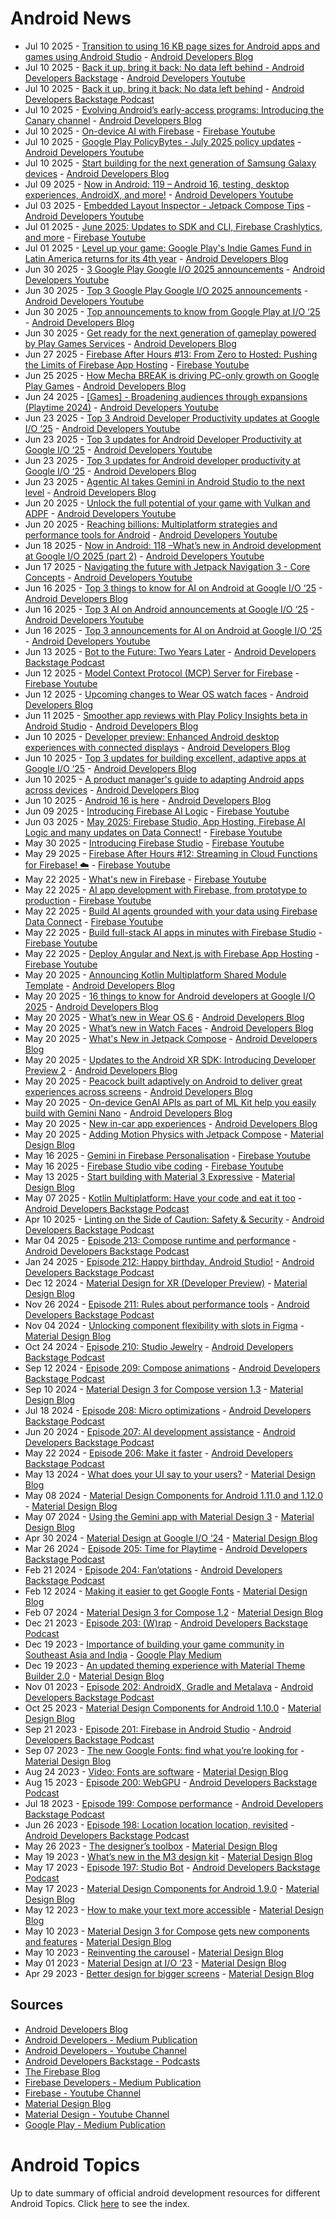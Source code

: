 # Android News

<!-- NEWS:START -->
- Jul 10 2025 - [Transition to using 16 KB page sizes for Android apps and games using Android Studio](http://android-developers.googleblog.com/2025/07/transition-to-16-kb-page-sizes-android-apps-games-android-studio.html) - [Android Developers Blog](https://android-developers.googleblog.com/)
- Jul 10 2025 - [Back it up, bring it back: No data left behind - Android Developers Backstage](https://www.youtube.com/watch?v=X_wUmfatDe0) - [Android Developers Youtube](https://www.youtube.com/c/AndroidDevelopers)
- Jul 10 2025 - [Back it up, bring it back: No data left behind](http://adbackstage.libsyn.com/back-it-up-bring-it-back-no-data-left-behind) - [Android Developers Backstage Podcast](https://adbackstage.libsyn.com/)
- Jul 10 2025 - [Evolving Android’s early-access programs: Introducing the Canary channel](http://android-developers.googleblog.com/2025/07/android-canary.html) - [Android Developers Blog](https://android-developers.googleblog.com/)
- Jul 10 2025 - [On-device AI with Firebase](https://www.youtube.com/watch?v=wBfqpPxUwqM) - [Firebase Youtube](https://www.youtube.com/user/Firebase)
- Jul 10 2025 - [Google Play PolicyBytes - July 2025 policy updates](https://www.youtube.com/watch?v=fE8YRPejcnM) - [Android Developers Youtube](https://www.youtube.com/c/AndroidDevelopers)
- Jul 10 2025 - [Start building for the next generation of Samsung Galaxy devices](http://android-developers.googleblog.com/2025/07/start-building-next-generation-samsung-devices.html) - [Android Developers Blog](https://android-developers.googleblog.com/)
- Jul 09 2025 - [Now in Android: 119 – Android 16, testing, desktop experiences, AndroidX, and  more!](https://www.youtube.com/watch?v=fZ6HrQb2EYY) - [Android Developers Youtube](https://www.youtube.com/c/AndroidDevelopers)
- Jul 03 2025 - [Embedded Layout Inspector - Jetpack Compose Tips](https://www.youtube.com/watch?v=HxCHwExm9rM) - [Android Developers Youtube](https://www.youtube.com/c/AndroidDevelopers)
- Jul 01 2025 - [June 2025: Updates to SDK and CLI, Firebase Crashlytics, and more](https://www.youtube.com/watch?v=0c8pKtWObDY) - [Firebase Youtube](https://www.youtube.com/user/Firebase)
- Jul 01 2025 - [Level up your game: Google Play's Indie Games Fund in Latin America returns for its 4th year](http://android-developers.googleblog.com/2025/07/google-plays-indie-games-fund-latin-america-returns-2025.html) - [Android Developers Blog](https://android-developers.googleblog.com/)
- Jun 30 2025 - [3 Google Play Google  I/O 2025 announcements](https://www.youtube.com/shorts/Q3bLhKizBbE) - [Android Developers Youtube](https://www.youtube.com/c/AndroidDevelopers)
- Jun 30 2025 - [Top 3 Google Play Google I/O 2025 announcements](https://www.youtube.com/watch?v=Cny82VuONU4) - [Android Developers Youtube](https://www.youtube.com/c/AndroidDevelopers)
- Jun 30 2025 - [Top announcements to know from Google Play at I/O ‘25](http://android-developers.googleblog.com/2025/06/top-announcements-to-know-from-google-play-google-io-25.html) - [Android Developers Blog](https://android-developers.googleblog.com/)
- Jun 30 2025 - [Get ready for the next generation of gameplay powered by Play Games Services](http://android-developers.googleblog.com/2025/06/get-ready-for-next-generation-gameplay-play-games-services.html) - [Android Developers Blog](https://android-developers.googleblog.com/)
- Jun 27 2025 - [Firebase After Hours #13: From Zero to Hosted: Pushing the Limits of Firebase App Hosting](https://www.youtube.com/watch?v=8vojkFvKT1U) - [Firebase Youtube](https://www.youtube.com/user/Firebase)
- Jun 25 2025 - [How Mecha BREAK is driving PC-only growth on Google Play Games](http://android-developers.googleblog.com/2025/06/how-mecha-break-is-driving-pc-only-growth-google-play-games.html) - [Android Developers Blog](https://android-developers.googleblog.com/)
- Jun 24 2025 - [[Games] - Broadening audiences through expansions (Playtime 2024)](https://www.youtube.com/watch?v=PdonCrUxVdQ) - [Android Developers Youtube](https://www.youtube.com/c/AndroidDevelopers)
- Jun 23 2025 - [Top 3 Android Developer Productivity updates at Google I/O ‘25](https://www.youtube.com/shorts/F1ye0sEyFMM) - [Android Developers Youtube](https://www.youtube.com/c/AndroidDevelopers)
- Jun 23 2025 - [Top 3 updates for Android Developer Productivity at Google I/O ‘25](https://www.youtube.com/watch?v=-GikklXjkgM) - [Android Developers Youtube](https://www.youtube.com/c/AndroidDevelopers)
- Jun 23 2025 - [Top 3 updates for Android developer productivity at Google I/O ‘25](http://android-developers.googleblog.com/2025/06/top-3-updates-for-android-developer-productivity-google-io-25.html) - [Android Developers Blog](https://android-developers.googleblog.com/)
- Jun 23 2025 - [Agentic AI takes Gemini in Android Studio to the next level](http://android-developers.googleblog.com/2025/06/agentic-ai-takes-gemini-in-android-studio-to-next-level.html) - [Android Developers Blog](https://android-developers.googleblog.com/)
- Jun 20 2025 - [Unlock the full potential of your game with Vulkan and ADPF](https://www.youtube.com/watch?v=vxtX5ul6aL8) - [Android Developers Youtube](https://www.youtube.com/c/AndroidDevelopers)
- Jun 20 2025 - [Reaching billions: Multiplatform strategies and performance tools for Android](https://www.youtube.com/watch?v=oNU8Zl-_ez8) - [Android Developers Youtube](https://www.youtube.com/c/AndroidDevelopers)
- Jun 18 2025 - [Now in Android: 118 –What’s new in Android development at Google I/O 2025 (part 2)](https://www.youtube.com/watch?v=iB6lYZ_9VxI) - [Android Developers Youtube](https://www.youtube.com/c/AndroidDevelopers)
- Jun 17 2025 - [Navigating the future with Jetpack Navigation 3 - Core Concepts](https://www.youtube.com/watch?v=opLYavQHBB8) - [Android Developers Youtube](https://www.youtube.com/c/AndroidDevelopers)
- Jun 16 2025 - [Top 3 things to know for AI on Android at Google I/O ‘25](http://android-developers.googleblog.com/2025/06/top-3-updates-for-ai-on-android-google-io.html) - [Android Developers Blog](https://android-developers.googleblog.com/)
- Jun 16 2025 - [Top 3 AI on Android announcements at Google I/O ‘25](https://www.youtube.com/shorts/I9BchAY8MRs) - [Android Developers Youtube](https://www.youtube.com/c/AndroidDevelopers)
- Jun 16 2025 - [Top 3 announcements for AI on Android at Google I/O ‘25](https://www.youtube.com/watch?v=iMVLoZaJ_1M) - [Android Developers Youtube](https://www.youtube.com/c/AndroidDevelopers)
- Jun 13 2025 - [Bot to the Future: Two Years Later](http://adbackstage.libsyn.com/bot-to-the-future-two-years-later) - [Android Developers Backstage Podcast](https://adbackstage.libsyn.com/)
- Jun 12 2025 - [Model Context Protocol (MCP) Server for Firebase](https://www.youtube.com/watch?v=kgf4yLoYNrE) - [Firebase Youtube](https://www.youtube.com/user/Firebase)
- Jun 12 2025 - [Upcoming changes to Wear OS watch faces](http://android-developers.googleblog.com/2025/06/upcoming-changes-to-wear-os-watch-faces.html) - [Android Developers Blog](https://android-developers.googleblog.com/)
- Jun 11 2025 - [Smoother app reviews with Play Policy Insights beta in Android Studio](http://android-developers.googleblog.com/2025/06/making-it-easier-to-build-safer-apps-google-play.html) - [Android Developers Blog](https://android-developers.googleblog.com/)
- Jun 10 2025 - [Developer preview: Enhanced Android desktop experiences with connected displays](http://android-developers.googleblog.com/2025/06/developer-preview-enhanced-android-desktop-experiences-connected-displays.html) - [Android Developers Blog](https://android-developers.googleblog.com/)
- Jun 10 2025 - [Top 3 updates for building excellent, adaptive apps at Google I/O ‘25](http://android-developers.googleblog.com/2025/06/top-3-updates-for-building-excellent-adaptive-apps-google-io-25.html) - [Android Developers Blog](https://android-developers.googleblog.com/)
- Jun 10 2025 - [A product manager's guide to adapting Android apps across devices](http://android-developers.googleblog.com/2025/06/a-product-manager-guide-to-scaling-android-apps-across-from-factors.html) - [Android Developers Blog](https://android-developers.googleblog.com/)
- Jun 10 2025 - [Android 16 is here](http://android-developers.googleblog.com/2025/06/android-16-is-here.html) - [Android Developers Blog](https://android-developers.googleblog.com/)
- Jun 09 2025 - [Introducing Firebase AI Logic](https://www.youtube.com/shorts/SZuxc2iT5Uc) - [Firebase Youtube](https://www.youtube.com/user/Firebase)
- Jun 03 2025 - [May 2025: Firebase Studio, App Hosting, Firebase AI Logic and many updates on Data Connect!](https://www.youtube.com/watch?v=sqTsIj_t9HU) - [Firebase Youtube](https://www.youtube.com/user/Firebase)
- May 30 2025 - [Introducing Firebase Studio](https://www.youtube.com/watch?v=vVAui3_rvD8) - [Firebase Youtube](https://www.youtube.com/user/Firebase)
- May 29 2025 - [Firebase After Hours #12: Streaming in Cloud Functions for Firebase! ☁️](https://www.youtube.com/watch?v=IuSH0VHazcA) - [Firebase Youtube](https://www.youtube.com/user/Firebase)
- May 22 2025 - [What's new in Firebase](https://www.youtube.com/watch?v=R_gqv8PwM78) - [Firebase Youtube](https://www.youtube.com/user/Firebase)
- May 22 2025 - [AI app development with Firebase, from prototype to production](https://www.youtube.com/watch?v=rxKYK3DIzN0) - [Firebase Youtube](https://www.youtube.com/user/Firebase)
- May 22 2025 - [Build AI agents grounded with your data using Firebase Data Connect](https://www.youtube.com/watch?v=nZhkjSFB6UA) - [Firebase Youtube](https://www.youtube.com/user/Firebase)
- May 22 2025 - [Build full-stack AI apps in minutes with Firebase Studio](https://www.youtube.com/watch?v=x2zvki_VlRE) - [Firebase Youtube](https://www.youtube.com/user/Firebase)
- May 22 2025 - [Deploy Angular and Next.js with Firebase App Hosting](https://www.youtube.com/watch?v=XEhd9a9YhSk) - [Firebase Youtube](https://www.youtube.com/user/Firebase)
- May 20 2025 - [Announcing Kotlin Multiplatform Shared Module Template](http://android-developers.googleblog.com/2025/05/kotlin-multiplatform-shared-module-templates.html) - [Android Developers Blog](https://android-developers.googleblog.com/)
- May 20 2025 - [16 things to know for Android developers at Google I/O 2025](http://android-developers.googleblog.com/2025/05/16-things-to-know-for-android-developers-google-io-2025.html) - [Android Developers Blog](https://android-developers.googleblog.com/)
- May 20 2025 - [What’s new in Wear OS 6](http://android-developers.googleblog.com/2025/05/whats-new-in-wear-os-6.html) - [Android Developers Blog](https://android-developers.googleblog.com/)
- May 20 2025 - [What’s new in Watch Faces](http://android-developers.googleblog.com/2025/05/whats-new-in-watch-faces.html) - [Android Developers Blog](https://android-developers.googleblog.com/)
- May 20 2025 - [What's New in Jetpack Compose](http://android-developers.googleblog.com/2025/05/whats-new-in-jetpack-compose.html) - [Android Developers Blog](https://android-developers.googleblog.com/)
- May 20 2025 - [Updates to the Android XR SDK: Introducing Developer Preview 2](http://android-developers.googleblog.com/2025/05/updates-to-android-xr-sdk-developer-preview.html) - [Android Developers Blog](https://android-developers.googleblog.com/)
- May 20 2025 - [Peacock built adaptively on Android to deliver great experiences across screens](http://android-developers.googleblog.com/2025/05/peacock-optimizes-streaming-jetpack-compose.html) - [Android Developers Blog](https://android-developers.googleblog.com/)
- May 20 2025 - [On-device GenAI APIs as part of ML Kit help you easily build with Gemini Nano](http://android-developers.googleblog.com/2025/05/on-device-gen-ai-apis-ml-kit-gemini-nano.html) - [Android Developers Blog](https://android-developers.googleblog.com/)
- May 20 2025 - [New in-car app experiences](http://android-developers.googleblog.com/2025/05/android-for-cars-google-io-2025.html) - [Android Developers Blog](https://android-developers.googleblog.com/)
- May 20 2025 - [Adding Motion Physics with Jetpack Compose](https://material.io/blog/m3-expressive-motion-theming) - [Material Design Blog](https://material.io/blog)
- May 16 2025 - [Gemini in Firebase Personalisation](https://www.youtube.com/shorts/4MC2jgLwkJg) - [Firebase Youtube](https://www.youtube.com/user/Firebase)
- May 16 2025 - [Firebase Studio vibe coding](https://www.youtube.com/shorts/xS9bQaYzVBs) - [Firebase Youtube](https://www.youtube.com/user/Firebase)
- May 13 2025 - [Start building with Material 3 Expressive](https://material.io/blog/building-with-m3-expressive) - [Material Design Blog](https://material.io/blog)
- May 07 2025 - [​​Kotlin Multiplatform: Have your code and eat it too](http://adbackstage.libsyn.com/kotlin-multiplatform-have-your-code-and-eat-it-too) - [Android Developers Backstage Podcast](https://adbackstage.libsyn.com/)
- Apr 10 2025 - [Linting on the Side of Caution: Safety & Security](http://adbackstage.libsyn.com/linting-on-the-side-of-caution-safety-security) - [Android Developers Backstage Podcast](https://adbackstage.libsyn.com/)
- Mar 04 2025 - [Episode 213: Compose runtime and performance](http://adbackstage.libsyn.com/episode-213-compose-runtime-and-performance) - [Android Developers Backstage Podcast](https://adbackstage.libsyn.com/)
- Jan 24 2025 - [Episode 212: Happy birthday, Android Studio!](http://adbackstage.libsyn.com/episode-212-happy-birthday-android-studio) - [Android Developers Backstage Podcast](https://adbackstage.libsyn.com/)
- Dec 12 2024 - [Material Design for XR (Developer Preview)](https://material.io/blog/material-design-xr-dev-preview) - [Material Design Blog](https://material.io/blog)
- Nov 26 2024 - [Episode 211: Rules about performance tools](http://adbackstage.libsyn.com/episode-211-rules-about-performance-tools) - [Android Developers Backstage Podcast](https://adbackstage.libsyn.com/)
- Nov 04 2024 - [Unlocking component flexibility with slots in Figma](https://material.io/blog/material-3-slot-components-figma) - [Material Design Blog](https://material.io/blog)
- Oct 24 2024 - [Episode 210: Studio Jewelry](http://adbackstage.libsyn.com/episode-210-studio-jewelry) - [Android Developers Backstage Podcast](https://adbackstage.libsyn.com/)
- Sep 12 2024 - [Episode 209: Compose animations](http://adbackstage.libsyn.com/episode-209-compose-animations) - [Android Developers Backstage Podcast](https://adbackstage.libsyn.com/)
- Sep 10 2024 - [Material Design 3 for Compose version 1.3](https://material.io/blog/material-3-compose-1-3) - [Material Design Blog](https://material.io/blog)
- Jul 18 2024 - [Episode 208: Micro optimizations](http://adbackstage.libsyn.com/episode-208-micro-optimizations) - [Android Developers Backstage Podcast](https://adbackstage.libsyn.com/)
- Jun 20 2024 - [Episode 207: AI development assistance](http://adbackstage.libsyn.com/episode-207-ai-development-assistance) - [Android Developers Backstage Podcast](https://adbackstage.libsyn.com/)
- May 22 2024 - [Episode 206: Make it faster](http://adbackstage.libsyn.com/episode-206-make-it-faster) - [Android Developers Backstage Podcast](https://adbackstage.libsyn.com/)
- May 13 2024 - [What does your UI say to your users?](https://material.io/blog/testing-material-3) - [Material Design Blog](https://material.io/blog)
- May 08 2024 - [Material Design Components for Android 1.11.0 and 1.12.0](https://material.io/blog/android-stable-release-1-12-0) - [Material Design Blog](https://material.io/blog)
- May 07 2024 - [Using the Gemini app with Material Design 3](https://material.io/blog/how-to-gemini-app-compose-material-design-3) - [Material Design Blog](https://material.io/blog)
- Apr 30 2024 - [Material Design at Google I/O ‘24](https://material.io/blog/google-io-2024) - [Material Design Blog](https://material.io/blog)
- Mar 26 2024 - [Episode 205: Time for Playtime](http://adbackstage.libsyn.com/episode-205-time-for-playtime) - [Android Developers Backstage Podcast](https://adbackstage.libsyn.com/)
- Feb 21 2024 - [Episode 204: Fan’otations](http://adbackstage.libsyn.com/episode-204-fanotations) - [Android Developers Backstage Podcast](https://adbackstage.libsyn.com/)
- Feb 12 2024 - [Making it easier to get Google Fonts](https://material.io/blog/get-google-fonts-update) - [Material Design Blog](https://material.io/blog)
- Feb 07 2024 - [Material Design 3 for Compose 1.2](https://material.io/blog/material-3-compose-1-2) - [Material Design Blog](https://material.io/blog)
- Dec 21 2023 - [Episode 203: (W)rap](http://adbackstage.libsyn.com/episode-203-wrap) - [Android Developers Backstage Podcast](https://adbackstage.libsyn.com/)
- Dec 19 2023 - [Importance of building your game community in Southeast Asia and India](https://medium.com/googleplaydev/importance-of-building-your-game-community-in-southeast-asia-and-india-dc3aaa65902a?source=rss----1f8baa23933d---4) - [Google Play Medium](https://medium.com/googleplaydev)
- Dec 19 2023 - [An updated theming experience with Material Theme Builder 2.0](https://material.io/blog/material-theme-builder-2-color-match) - [Material Design Blog](https://material.io/blog)
- Nov 01 2023 - [Episode 202: AndroidX, Gradle and Metalava](http://adbackstage.libsyn.com/episode-202-androidx-gradle-and-metalava) - [Android Developers Backstage Podcast](https://adbackstage.libsyn.com/)
- Oct 25 2023 - [Material Design Components for Android 1.10.0](https://material.io/blog/android-stable-release-1-10-0) - [Material Design Blog](https://material.io/blog)
- Sep 21 2023 - [Episode 201: Firebase in Android Studio](http://adbackstage.libsyn.com/episode-201-firebase-in-android-studio) - [Android Developers Backstage Podcast](https://adbackstage.libsyn.com/)
- Sep 07 2023 - [The new Google Fonts: find what you’re looking for](https://material.io/blog/2023-google-fonts-redesign) - [Material Design Blog](https://material.io/blog)
- Aug 24 2023 - [Video: Fonts are software](https://material.io/blog/fonts-are-software-video) - [Material Design Blog](https://material.io/blog)
- Aug 15 2023 - [Episode 200: WebGPU](http://adbackstage.libsyn.com/episode-200-webgpu) - [Android Developers Backstage Podcast](https://adbackstage.libsyn.com/)
- Jul 18 2023 - [Episode 199: Compose performance](http://adbackstage.libsyn.com/episode-199-compose-performance) - [Android Developers Backstage Podcast](https://adbackstage.libsyn.com/)
- Jun 26 2023 - [Episode 198: Location location location, revisited](http://adbackstage.libsyn.com/episode-198-location-location-location-revisited) - [Android Developers Backstage Podcast](https://adbackstage.libsyn.com/)
- May 26 2023 - [The designer’s toolbox](https://material.io/blog/designer-toolbox-figma-android-studio-relay) - [Material Design Blog](https://material.io/blog)
- May 19 2023 - [What’s new in the M3 design kit](https://material.io/blog/whats-new-design-kit) - [Material Design Blog](https://material.io/blog)
- May 17 2023 - [Episode 197: Studio Bot](http://adbackstage.libsyn.com/episode-197-studio-bot) - [Android Developers Backstage Podcast](https://adbackstage.libsyn.com/)
- May 17 2023 - [Material Design Components for Android 1.9.0](https://material.io/blog/android-stable-release-1-9-0) - [Material Design Blog](https://material.io/blog)
- May 12 2023 - [How to make your text more accessible](https://material.io/blog/how-to-make-text-more-accessible) - [Material Design Blog](https://material.io/blog)
- May 10 2023 - [Material Design 3 for Compose gets new components and features](https://material.io/blog/material-3-compose-1-1) - [Material Design Blog](https://material.io/blog)
- May 10 2023 - [Reinventing the carousel](https://material.io/blog/material-3-carousel-research-design) - [Material Design Blog](https://material.io/blog)
- May 01 2023 - [Material Design at I/O ‘23](https://material.io/blog/material-google-io23) - [Material Design Blog](https://material.io/blog)
- Apr 29 2023 - [Better design for bigger screens](https://material.io/blog/material-you-large-screens) - [Material Design Blog](https://material.io/blog)<!-- NEWS:END -->

## Sources

* [Android Developers Blog](https://android-developers.googleblog.com/)
* [Android Developers - Medium Publication](https://medium.com/androiddevelopers)
* [Android Developers - Youtube Channel](https://www.youtube.com/c/AndroidDevelopers)
* [Android Developers Backstage - Podcasts](https://adbackstage.libsyn.com/)
* [The Firebase Blog](https://firebase.googleblog.com/)
* [Firebase Developers - Medium Publication](https://medium.com/firebase-developers)
* [Firebase - Youtube Channel](https://www.youtube.com/user/Firebase)
* [Material Design Blog](https://material.io/blog)
* [Material Design - Youtube Channel](https://www.youtube.com/c/MaterialDesign)
* [Google Play - Medium Publication](https://medium.com/googleplaydev)

# Android Topics
Up to date summary of official android development resources for different Android Topics. Click [here](https://androidtopicsindex.dipien.com/) to see the index.


